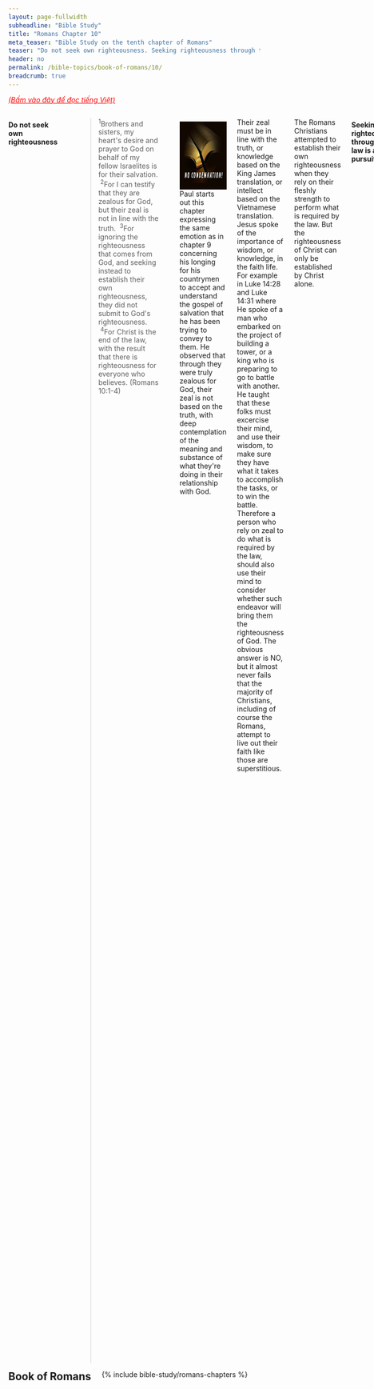 ```yaml
---
layout: page-fullwidth
subheadline: "Bible Study"
title: "Romans Chapter 10"
meta_teaser: "Bible Study on the tenth chapter of Romans"
teaser: "Do not seek own righteousness. Seeking righteousness through the law is a vain pursuit. Righteousness through Christ is very near. The good news, preaching, and belief. The forgotten gospel."
header: no
permalink: /bible-topics/book-of-romans/10/
breadcrumb: true
---
```

<!--more-->
<p style="font-style: italic;"><a style="color: #ff0000;" href="{{ site.projectname }}/hoc-kinh-thanh/sach-ro-ma/10/">(Bấm vào đây để đọc tiếng Việt)</a></p>
<div class="row">
<div class="medium-8 columns">

<!-- MAIN TEXT -->
<h4 abp="1953">
<strong>Do not seek own righteousness</strong></h4>
<p style="text-align: left;" abp="1960"><strong></strong><blockquote><sup abp="1961">1</sup>Brothers and sisters, my heart's desire and prayer to God on behalf of my fellow Israelites is for their salvation. &nbsp;<sup>2</sup>For I can testify that they are zealous for God, but their zeal is not in line with the truth. &nbsp;<sup>3</sup>For ignoring the righteousness that comes from God, and seeking instead to establish their own righteousness, they did not submit to God's righteousness. &nbsp;<sup>4</sup>For Christ is the end of the law, with the result that there is righteousness for everyone who believes.&nbsp;(Romans 10:1-4) </blockquote></p>
<div>
<p>
<img alt src="/images/no-condemnation.jpg" style="border: 0px none; margin: 7px 15px 0px 0px; max-width: 100%; height: 136px; padding: 0px; float: left;">
<p style="text-align: left;" abp="1968">Paul starts out this chapter expressing the same emotion as in chapter 9 concerning his longing for his countrymen to accept and understand the gospel of salvation that he has been trying to convey to them. He observed that through they were truly zealous for God, their zeal is not based on the truth, with deep contemplation of the meaning and substance of what they're doing in their relationship with God.</p>
</p>
</div>
<p style="text-align: left;" abp="1968">Their zeal must be in line with the truth, or knowledge based on the King James translation, or intellect based on the Vietnamese translation. Jesus spoke of the importance of wisdom, or knowledge, in the faith life. For example in Luke 14:28 and Luke 14:31 where He spoke of a man who embarked on the project of building a tower, or a king who is preparing to go to battle with another. He taught that these folks must excercise their mind, and use their wisdom, to make sure they have what it takes to accomplish the tasks, or to win the battle. Therefore a person who rely on zeal to do what is required by the law, should also use their mind to consider whether such endeavor will bring them the righteousness of God. The obvious answer is NO, but it almost never fails that the majority of Christians, including of course the Romans, attempt to live out their faith like those are superstitious.</p>
<p style="text-align: left;" abp="1968">The Romans Christians attempted to establish their own righteousness when they rely on their fleshly strength to perform what is required by the law. But the righteousness of Christ can only be established by Christ alone.<br /><br /></p>
<h4 style="text-align: left;" abp="1996"><strong>Seeking righteousness through the law is a vain pursuit</strong></h4>
<p style="text-align: left;" abp="1996"><blockquote><sup>5</sup>For Moses writes about the righteousness that is by the law: "The one who does these things will live by them."&nbsp;(Romans 10:5)</blockquote></p>
<p style="text-align: left;" abp="1996">In this passage, Paul shows us that the seeking of righteousness through the law is impossible. His synopsis of Mosaic law appears to be an exhortation, an advice, but his true intention is that it is a warning: whoever wants to get right with God through the law, will live by it, or will die upon failure. James 2:10 shows that it is a guaranteed death to all who rely on the law: "<span style="color: #008000;"><em>For the one who obeys the whole law but fails in one point has become guilty of all of it.</em></span>"<br />&nbsp;</p>
<h4 style="text-align: left;" abp="1996"><strong>Righteousness through Christ is very near</strong></h4>
<p style="text-align: left;" abp="1996"><blockquote><sup></sup><sup>6</sup>But the righteousness that is by faith says: "Do not say in your heart, 'Who will ascend into heaven?'" (that is, to bring Christ down) &nbsp;<sup>7</sup>or "Who will descend into the abyss?" (that is, to bring Christ up from the dead). &nbsp;<sup>8</sup>But what does it say? "The word is near you, in your mouth and in your heart" (that is, the word of faith that we preach), &nbsp;<sup>9</sup>because if you confess with your mouth that Jesus is Lord and believe in your heart that God raised him from the dead, you will be saved. &nbsp;<sup>10</sup>For with the heart one believes and thus has righteousness and with the mouth one confesses and thus has salvation. &nbsp;<sup>11</sup>For the scripture says, "Everyone who believes in him will not be put to shame." &nbsp;<sup>12</sup>For there is no distinction between the Jew and the Greek, for the same Lord is Lord of all, who richly blesses all who call on him. &nbsp;<sup>13</sup>For everyone who calls on the name of the Lord will be saved.(Romans 10:6-13) </blockquote></p>
<p style="text-align: left;" abp="1996">Contrary to the hopelessness of the pursuit of righteousness through Mosaic law, the righteousness through Christ is not as far as having to go to heaven to bring Him down, or to go to the abyss to bring Him up from the dead. Salvation, God's righteousness, the status of becoming children of God, is so near to us, as Paul described it, as near as a twitch of your lips, a stir in your heart, and is the very faith that Paul is now trying to show us in this letter.</p>
<p style="text-align: left;" abp="1996">Virtually all of the world's religions show an impossible distance between the believers and their savior. Unfortunately many Christians fall into the same trap when they need to find a solution to their lives' troubles. They'd travel far and near to receive healing from someone who they heard have the gift of healing, or to get a handle on their spiritual life from a great preacher. But the gospel and all they need for godliness and contentment, or even God himself, is "near you, in your mouth and in your heart." God is not nearer to anyone else than the one who is now in need of Him.</p>
<p style="text-align: left;" abp="1996">"Confess with your mouth" means to acknowledge our helplessness and sinful condition and to place our trust solely on Christ. Many believe that this is a public confession of the faith, but this interpretation runs against the fundamental truth of salvation is by grace and through faith alone. Jesus does not trust the testimony of man for the simple reason: can righteous almighty God trust depraved man destined for eternal damnation? In John 2:23-25 we read: "<span style="color: #339966;"><em><sup>23</sup>Now while Jesus was in Jerusalem at the feast of the Passover, many people believed in his name because they saw the miraculous signs he was doing. &nbsp;<sup>24</sup>But Jesus would not entrust himself to them, because he knew all people. &nbsp;<sup>25</sup>He did not need anyone to testify about man, for he knew what was in man</em></span>." Let us consider another problem with the public confession interpretation. Jesus came to save the weak, the helpless, the coward not unlike His own disciples, then does it make sense if He's now asking sinners to do what only the courageous and mighty can do? If we consider the context of passages in which Jesus or Paul express the need for public confession of Christ, the target audience are NOT those who face the threat of brutal persecution, of not having even the least amount of needs met for their family's subsistence, but are those that must face the choice that requires them of letting go of their treasures, such as riches, power, social position. Prime examples are religious leaders of the time of Jesus or Paul. The choice they make is between gaining "the whole world" or the salvation of "their souls." Therefore the challenge to make public confession is only aimed at them.</p>
<p style="text-align: left;" abp="1996">The kingdom of God is so near. It is as near as in your heart with feelings that cannot be expressed to anyone, but fully understood by the Spirit of God who can groan, and give a testimony for us. It really is so near, as near as on your lips when you utter cries for help in your valley of the shadow of death. That is how near the kingdom of heaven is to you. Near your mouth and in your heart whether you're Jews of Gentiles. Seek and you will find.<br />&nbsp;</p>
<h4 abp="1996" style="text-align: left;"><strong>The good news, preaching, and belief</strong></h4>
<p style="text-align: left;" abp="1996"><blockquote><sup></sup><sup>14</sup>How are they to call on one they have not believed in? And how are they to believe in one they have not heard of? And how are they to hear without someone preaching to them ? &nbsp;<sup>15</sup>And how are they to preach unless they are sent? As it is written, "How timely is the arrival of those who proclaim the good news." &nbsp;<sup>16</sup>But not all have obeyed the good news, for Isaiah says, "Lord, who has believed our report?" &nbsp;<sup>17</sup>Consequently faith comes from what is heard, and what is heard comes through the preached word of Christ..(Romans 10:14-17) </blockquote></p>
<p style="text-align: left;" abp="1996">The good news of salvation is proclaimed by those who were sent by God, in order that those who heard the message being preached were presented with an opportunity to lift their eyes heavenward. But Isaiah had prophesied that not all who hear the gospel will believe.</p>
<p style="text-align: left;" abp="1996">Matthew 28:16-20 is often used to encourage believers to go out and preach the gospel: "Therefore go and make disciples of all nations, ... teaching them to obey everything I have commanded you." And then just as often, the only thing that is taught to the downliners are not the message, but the very act of getting more disciples. Much like multi-level marketting business in which the focus is not on the products, but on the techniques of getting more salesmen. The products they sell are virtually never used, or never studied to know what they are. It's an abomination if Matthew 28:20 is used in such manner. The ones who are sent do not know what they're talking about, or they only know it in theory, just enough to get folks into the church. If I were to use the language of salesmenship, the only product they need to sell is the gospel, but sadly few know what it is.</p>
<p style="text-align: left;" abp="1996">The word of Christ is not the great commision in Matthew 28:20, but it is this: the Word is Christ, Jesus Himself, the One God sent to earth as a payment for man's sin once and for all. That word says that mankind should be wise to check their lives against the law of God to see their own depravity in order that they may receive the free gift of forgiveness. The word of God being preached is not Mosaic laws including the ten commandments, because the law lead them to death (Romans 7:10), but is the new law of the spirit of life which says faith in Christ will give eternal life. Be sure to know the true gospel, then the Lord who sends will choose whom, and the time, to proclaim His glorious name.<br /><br /></p>
<h4 abp="1996" style="text-align: left;"><strong>The forgotten gospel</strong></h4>
<p style="text-align: left;" abp="1996"><blockquote><sup></sup><sup>18</sup>But I ask, have they not heard? Yes, they have: Their voice has gone out to all the earth, and their words to the ends of the world. &nbsp;<sup>19</sup>But again I ask, didn't Israel understand? First Moses says, "I will make you jealous by those who are not a nation; with a senseless nation I will provoke you to anger." <sup>20</sup>And Isaiah is even bold enough to say, "I was found by those who did not seek me; I became well known to those who did not ask for me." &nbsp;<sup>21</sup>But about Israel he says, "All day long I held out my hands to this disobedient and stubborn people!&nbsp;(Romans 10:18-21) </blockquote></p>
<p style="text-align: left;" abp="1996">In this passage, we see more clearly that Paul is writing with more emphasis toward the Romans church which is steeped in the Jewish tradition. He challenged them with this question: Are you sure you've never heard of the gospel of salvation? You really don't know what I'm talking about? Let's contemplate this fact, this is the very church in Rome that Paul is writing this letter for, a church not unlike ours today. What caused them to be where they are today from among the zealous first Christian churches in the book of Acts?</p>
<p style="text-align: left;" abp="1996">From the context of this letter of Paul, the Romans church acts as if it never heard of the gospel of salvation, or if they did, they never really undertood what they heard. Does our modern church fare better than the Romans church of old? Maybe worse because at least in the church at Rome then, there were still folks who were still alive, at the writing of this letter, who witnessed the signs and wonders performed by Jesus.&nbsp;</p>
<p style="text-align: left;" abp="1996">Dear pastors, and Sunday School teachers, of the Romans church, what have you taught God's children that they know nothing of the gospel? All the activities, or programs, or trainings, are not signs of true life, because as it is written in Revelation 3:1 of churches that were well known to be alive yet dead. The central focus of your sermons and Sunday School lessons at Rome were the ethics and morality of this world, but you left the message of grace based salvation through the blood of Christ for rare evangelistic occasions, and you keep preaching the law, or something that has its undertone for Sundays, so much so that Paul has now to ask: "<span style="color: #008000;"><em>... have they not heard? Yes, they have: Their voice has gone out to all the earth, and their words to the ends of the world. &nbsp;But again I ask, didn't Israel understand?</em></span>" Now do you know why few can answer where they would stand if they were to meet God tonight?<br /><br /></p>
<p abp="1999" style="text-align: left;"><em abp="2000" style="color: #999999;"><span abp="2001" style="font-size: 10pt; line-height: 1.2em;">Scripture quoted by permission. All scripture quotations, unless otherwise indicated, are taken from the NET Bible® copyright ©1996-2006 by Biblical Studies Press, L.L.C. All rights reserved.</span></em></p>
<p style="text-align: left;" abp="2002"><span style="color: #999999;" abp="2003"><em abp="2004"><span style="font-size: 10pt;" abp="2005">Nghi Nguyen</span></em></span></p>

<div class="alert-box text radius "><p><em abp="2000" style="color: #999999;">Disclaimer: This is my own opinion on the topic, which does not necessarily reflect the church's theology, or beliefs of the individuals in it — Nghi Nguyen</em></p></div>
</div><!-- /.medium-8.columns -->
<div class="bible-index medium-4 columns">
<h2 style="margin: 0px">Book of Romans</h2>
        {% include bible-study/romans-chapters %}
</div><!-- /.medium-4.columns -->
</div><!-- /.row -->
